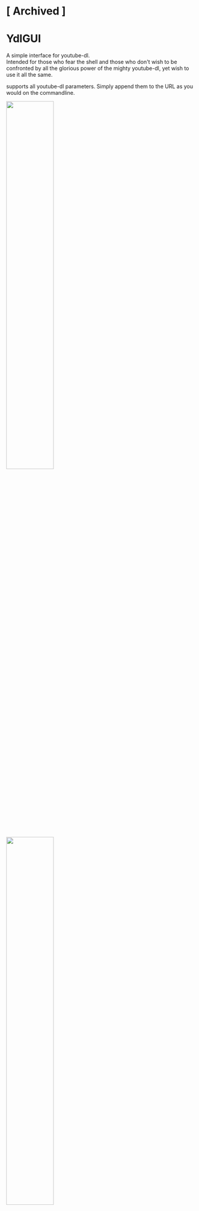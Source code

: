 # [ Archived ]
# YdlGUI
A simple interface for youtube-dl.  
Intended for those who fear the shell and those who don't wish to be confronted by all the glorious power of the mighty youtube-dl, yet wish to use it all the same.

supports all youtube-dl parameters. Simply append them to the URL as you would on the commandline.

<img src="screenshot-mac.png" style="width:50%;"></img>
<img src="screenshot-windows.png" style="width:50%;"></img>

